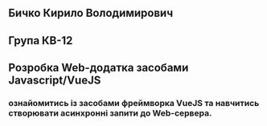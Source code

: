 ## Бичко Кирило Володимирович
## Група КВ-12
## Розробка Web-додатка засобами Javascript/VueJS
### ознайомитись із засобами фреймворка VueJS та навчитись створювати асинхронні запити до Web-сервера.
## 
